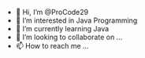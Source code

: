 - 👋 Hi, I’m @ProCode29
- 👀 I’m interested in Java Programming 
- 🌱 I’m currently learning Java
- 💞️ I’m looking to collaborate on ...
- 📫 How to reach me ...

<!---
ProCode29/ProCode29 is a ✨ special ✨ repository because its `README.md` (this file) appears on your GitHub profile.
You can click the Preview link to take a look at your changes.
--->
